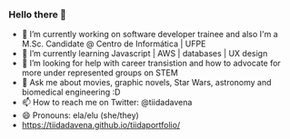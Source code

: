 ### Hello there 👋


- 🔭 I’m currently working on software developer trainee and also I'm a M.Sc. Candidate @ Centro de Informática | UFPE
- 🌱 I’m currently learning Javascript | AWS | databases | UX design
- 🤔 I’m looking for help with career transistion and how to advocate for more under represented groups on STEM
- 💬 Ask me about movies, graphic novels, Star Wars, astronomy and biomedical engineering :D
- 📫 How to reach me on Twitter: @tiidadavena 
- 😄 Pronouns: ela/elu (she/they)
- https://tiidadavena.github.io/tiidaportfolio/
